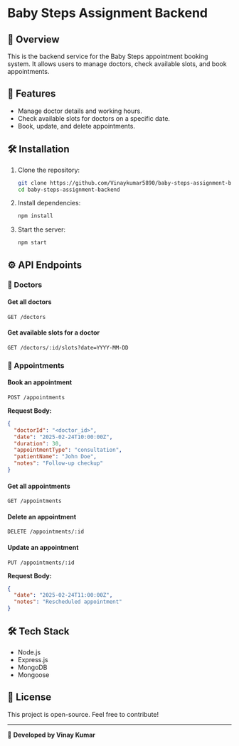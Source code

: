 # Baby Steps Assignment Backend

## 📌 Overview
This is the backend service for the Baby Steps appointment booking system. It allows users to manage doctors, check available slots, and book appointments.

## 🚀 Features
- Manage doctor details and working hours.
- Check available slots for doctors on a specific date.
- Book, update, and delete appointments.

## 🛠️ Installation
1. Clone the repository:
   ```sh
   git clone https://github.com/Vinaykumar5890/baby-steps-assignment-backend.git
   cd baby-steps-assignment-backend
   ```
2. Install dependencies:
   ```sh
   npm install
   ```
3. Start the server:
   ```sh
   npm start
   ```

## ⚙️ API Endpoints

### 📍 Doctors
#### Get all doctors
```http
GET /doctors
```

#### Get available slots for a doctor
```http
GET /doctors/:id/slots?date=YYYY-MM-DD
```

### 📍 Appointments
#### Book an appointment
```http
POST /appointments
```
**Request Body:**
```json
{
  "doctorId": "<doctor_id>",
  "date": "2025-02-24T10:00:00Z",
  "duration": 30,
  "appointmentType": "consultation",
  "patientName": "John Doe",
  "notes": "Follow-up checkup"
}
```

#### Get all appointments
```http
GET /appointments
```

#### Delete an appointment
```http
DELETE /appointments/:id
```

#### Update an appointment
```http
PUT /appointments/:id
```
**Request Body:**
```json
{
  "date": "2025-02-24T11:00:00Z",
  "notes": "Rescheduled appointment"
}
```

## 🛠️ Tech Stack
- Node.js
- Express.js
- MongoDB
- Mongoose

## 🔗 License
This project is open-source. Feel free to contribute!

---

🚀 **Developed by Vinay Kumar**
